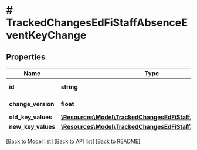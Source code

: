 # # TrackedChangesEdFiStaffAbsenceEventKeyChange

## Properties

Name | Type | Description | Notes
------------ | ------------- | ------------- | -------------
**id** | **string** | Resource identifier | [optional]
**change_version** | **float** | Change version | [optional]
**old_key_values** | [**\Resources\Model\TrackedChangesEdFiStaffAbsenceEventKey**](TrackedChangesEdFiStaffAbsenceEventKey.md) |  | [optional]
**new_key_values** | [**\Resources\Model\TrackedChangesEdFiStaffAbsenceEventKey**](TrackedChangesEdFiStaffAbsenceEventKey.md) |  | [optional]

[[Back to Model list]](../../README.md#models) [[Back to API list]](../../README.md#endpoints) [[Back to README]](../../README.md)
